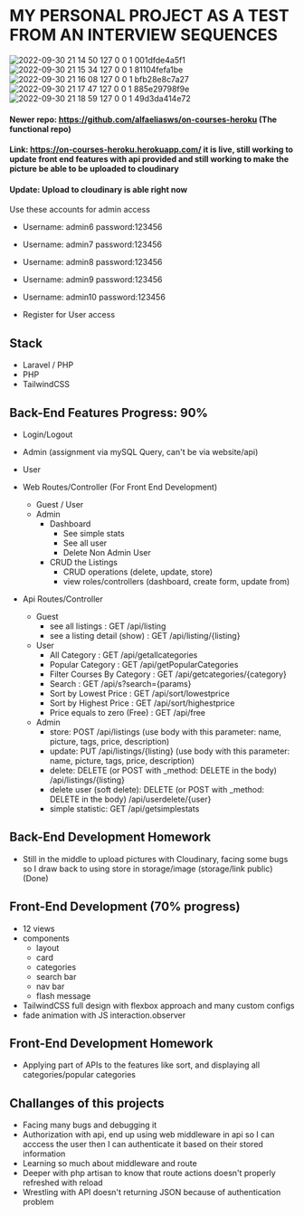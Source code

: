 # MY PERSONAL PROJECT AS A TEST FROM AN INTERVIEW SEQUENCES
![2022-09-30 21 14 50 127 0 0 1 001dfde4a5f1](https://user-images.githubusercontent.com/105652124/193289464-473296a2-a039-4699-b2bd-ec38ebd1d6a0.png)
![2022-09-30 21 15 34 127 0 0 1 81104fefa1be](https://user-images.githubusercontent.com/105652124/193289573-af8e280d-36a3-4f74-90f9-f34fcc5ee55d.png)
![2022-09-30 21 16 08 127 0 0 1 bfb28e8c7a27](https://user-images.githubusercontent.com/105652124/193289708-9e392924-9a52-4218-8a12-ab4e23ceeb43.png)
![2022-09-30 21 17 47 127 0 0 1 885e29798f9e](https://user-images.githubusercontent.com/105652124/193290131-7f516c6e-807d-4bf1-8cc2-75445829fdff.png)
![2022-09-30 21 18 59 127 0 0 1 49d3da414e72](https://user-images.githubusercontent.com/105652124/193290267-6255ce90-3551-4ebe-8092-170047dad67e.png)

#### Newer repo: https://github.com/alfaeliasws/on-courses-heroku (The functional repo)

#### Link: https://on-courses-heroku.herokuapp.com/ it is live, still working to update front end features with api provided and still working to make the picture be able to be uploaded to cloudinary
#### Update: Upload to cloudinary is able right now

Use these accounts for admin access
* Username: admin6 password:123456
* Username: admin7 password:123456
* Username: admin8 password:123456
* Username: admin9 password:123456
* Username: admin10 password:123456

* Register for User access

## Stack
* Laravel / PHP
* PHP
* TailwindCSS

## Back-End Features Progress: 90%
* Login/Logout
* Admin (assignment via mySQL Query, can't be via website/api)
* User
* Web Routes/Controller (For Front End Development)
    * Guest / User
    * Admin
        * Dashboard
            * See simple stats
            * See all user
            * Delete Non Admin User
        * CRUD the Listings
            * CRUD operations (delete, update, store)
            * view roles/controllers (dashboard, create form, update from)

* Api Routes/Controller
    * Guest
        * see all listings : GET /api/listing
        * see a listing detail (show) : GET /api/listing/{listing}
    * User
        * All Category : GET /api/getallcategories
        * Popular Category : GET /api/getPopularCategories
        * Filter Courses By Category : GET /api/getcategories/{category}
        * Search : GET /api/s?search={params}
        * Sort by Lowest Price : GET /api/sort/lowestprice
        * Sort by Highest Price : GET /api/sort/highestprice
        * Price equals to zero (Free) : GET /api/free
    * Admin
        * store: POST /api/listings (use body with this parameter: name, picture, tags, price, description)
        * update: PUT /api/listings/{listing} (use body with this parameter: name, picture, tags, price, description)
        * delete: DELETE (or POST with _method: DELETE in the body) /api/listings/{listing}
        * delete user (soft delete): DELETE (or POST with _method: DELETE in the body) /api/userdelete/{user}
        * simple statistic: GET /api/getsimplestats

## Back-End Development Homework
* Still in the middle to upload pictures with Cloudinary, facing some bugs so I draw back to using store in storage/image (storage/link public) (Done)

## Front-End Development (70% progress)
* 12 views 
* components
    * layout
    * card
    * categories
    * search bar
    * nav bar
    * flash message
* TailwindCSS full design with flexbox approach and many custom configs
* fade animation with JS interaction.observer

## Front-End Development Homework
* Applying part of APIs to the features like sort, and displaying all categories/popular categories

## Challanges of this projects
* Facing many bugs and debugging it
* Authorization with api, end up using web middleware in api so I can acccess the user then I can authenticate it based on their stored information
* Learning so much about middleware and route
* Deeper with php artisan to know that route actions doesn't properly refreshed with reload
* Wrestling with API doesn't returning JSON because of authentication problem
